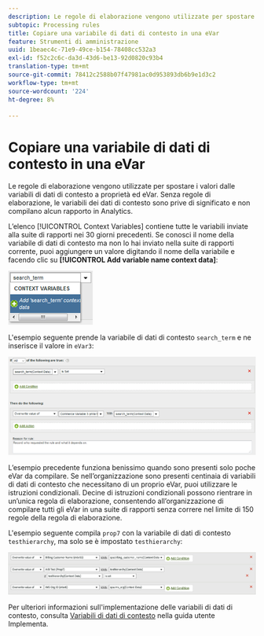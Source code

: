 ```yaml
---
description: Le regole di elaborazione vengono utilizzate per spostare i valori dalle variabili di dati di contesto alle proprietà e alle eVar.
subtopic: Processing rules
title: Copiare una variabile di dati di contesto in una eVar
feature: Strumenti di amministrazione
uuid: 1beaec4c-71e9-49ce-b154-78408cc532a3
exl-id: f52c2c6c-da3d-43d6-be13-92d0820c93b4
translation-type: tm+mt
source-git-commit: 78412c2588b07f47981ac0d953893db6b9e1d3c2
workflow-type: tm+mt
source-wordcount: '224'
ht-degree: 8%

---
```


# Copiare una variabile di dati di contesto in una eVar

Le regole di elaborazione vengono utilizzate per spostare i valori dalle variabili di dati di contesto a proprietà ed eVar. Senza regole di elaborazione, le variabili dei dati di contesto sono prive di significato e non compilano alcun rapporto in Analytics.

L’elenco [!UICONTROL Context Variables] contiene tutte le variabili inviate alla suite di rapporti nei 30 giorni precedenti. Se conosci il nome della variabile di dati di contesto ma non lo hai inviato nella suite di rapporti corrente, puoi aggiungere un valore digitando il nome della variabile e facendo clic su **[!UICONTROL Add variable name context data]**:

![Add](assets/add-context-variable.png)

L&#39;esempio seguente prende la variabile di dati di contesto `search_term` e ne inserisce il valore in `eVar3`:

![Imposta](assets/set-context-data.png)

L’esempio precedente funziona benissimo quando sono presenti solo poche eVar da compilare. Se nell’organizzazione sono presenti centinaia di variabili di dati di contesto che necessitano di un proprio eVar, puoi utilizzare le istruzioni condizionali. Decine di istruzioni condizionali possono rientrare in un’unica regola di elaborazione, consentendo all’organizzazione di compilare tutti gli eVar in una suite di rapporti senza correre nel limite di 150 regole della regola di elaborazione.

L&#39;esempio seguente compila `prop7` con la variabile di dati di contesto `testhierarchy`, ma solo se è impostato `testhierarchy`:

![Condizionale](assets/add-conditional.png)

Per ulteriori informazioni sull&#39;implementazione delle variabili di dati di contesto, consulta [Variabili di dati di contesto](/help/implement/vars/page-vars/contextdata.md) nella guida utente Implementa.
